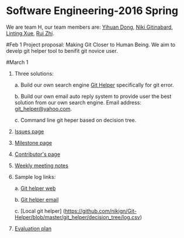 # Software Engineering-2016 Spring
We are team H, our team members are: [Yihuan Dong](https://github.com/YihuanDong), [Niki Gitinabard](https://github.com/nikign), [Linting Xue](https://github.com/lintingting), [Rui Zhi](https://github.com/boyzhirui).


#Feb 1
Project proposal: Making Git Closer to Human Being. We aim to develp git helper tool to benifit git novice user.

#March 1
  1. Three solutions:
      
      a. Build our own search engine [Git Helper](http://git-helper-2016.appspot.com/) specifically for git error. 
      
      b. Build our own email auto reply system to provide user the best solution from our own search engine. Email address: git_helper@yahoo.com. 
      
      c. Command line git heper based on decision tree. 
      
  2. [Issues page](https://github.com/nikign/Git-Helper/issues)

  3. [Milestone page](https://github.com/nikign/Git-Helper/milestones)
  
  4. [Contributor's page](https://github.com/nikign/Git-Helper/graphs/contributors)
  
  5. [Weekly meeting notes](https://docs.google.com/document/d/1B0bfH9u6K8n0BKwULQ4N0RwhgxjLjaZ81rrlhxGOmp4/edit)
  
  6. Sample log links: 
  
      a. [Git helper web](https://github.com/nikign/Git-Helper/issues/63)

      b. [Git helper email]()
      
      c. [Local git helper] (https://github.com/nikign/Git-Helper/blob/master/git_helper/decision_tree/log.csv)
      
  6. [Evaluation plan](https://github.com/nikign/Git-Helper/issues/44)
